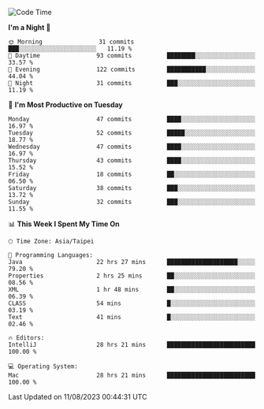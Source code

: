 <!--START_SECTION:waka-->
![Code Time](http://img.shields.io/badge/Code%20Time-331%20hrs%2041%20mins-blue)

**I'm a Night 🦉** 

```text
🌞 Morning                31 commits          ███░░░░░░░░░░░░░░░░░░░░░░   11.19 % 
🌆 Daytime                93 commits          ████████░░░░░░░░░░░░░░░░░   33.57 % 
🌃 Evening                122 commits         ███████████░░░░░░░░░░░░░░   44.04 % 
🌙 Night                  31 commits          ███░░░░░░░░░░░░░░░░░░░░░░   11.19 % 
```
📅 **I'm Most Productive on Tuesday** 

```text
Monday                   47 commits          ████░░░░░░░░░░░░░░░░░░░░░   16.97 % 
Tuesday                  52 commits          █████░░░░░░░░░░░░░░░░░░░░   18.77 % 
Wednesday                47 commits          ████░░░░░░░░░░░░░░░░░░░░░   16.97 % 
Thursday                 43 commits          ████░░░░░░░░░░░░░░░░░░░░░   15.52 % 
Friday                   18 commits          ██░░░░░░░░░░░░░░░░░░░░░░░   06.50 % 
Saturday                 38 commits          ███░░░░░░░░░░░░░░░░░░░░░░   13.72 % 
Sunday                   32 commits          ███░░░░░░░░░░░░░░░░░░░░░░   11.55 % 
```


📊 **This Week I Spent My Time On** 

```text
🕑︎ Time Zone: Asia/Taipei

💬 Programming Languages: 
Java                     22 hrs 27 mins      ████████████████████░░░░░   79.20 % 
Properties               2 hrs 25 mins       ██░░░░░░░░░░░░░░░░░░░░░░░   08.56 % 
XML                      1 hr 48 mins        ██░░░░░░░░░░░░░░░░░░░░░░░   06.39 % 
CLASS                    54 mins             █░░░░░░░░░░░░░░░░░░░░░░░░   03.19 % 
Text                     41 mins             █░░░░░░░░░░░░░░░░░░░░░░░░   02.46 % 

🔥 Editors: 
IntelliJ                 28 hrs 21 mins      █████████████████████████   100.00 % 

💻 Operating System: 
Mac                      28 hrs 21 mins      █████████████████████████   100.00 % 
```


 Last Updated on 11/08/2023 00:44:31 UTC
<!--END_SECTION:waka-->
